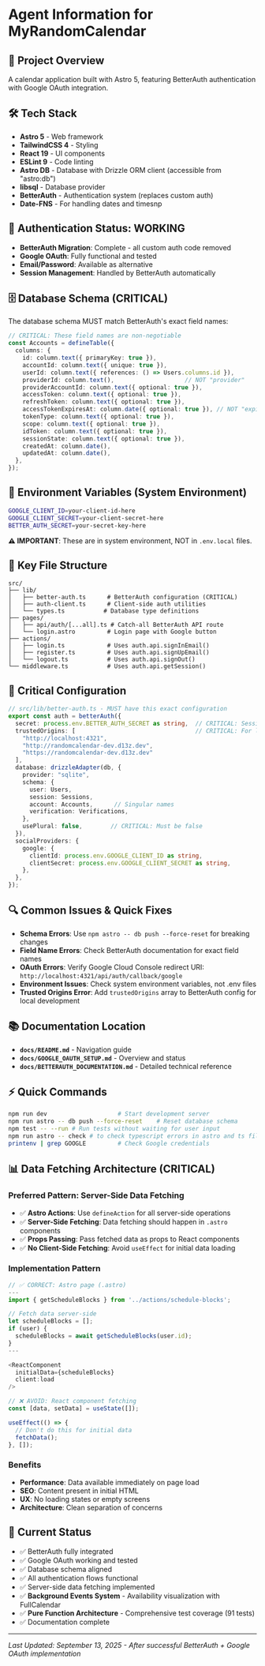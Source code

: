 # Agent Information for MyRandomCalendar

## 🎯 **Project Overview**
A calendar application built with Astro 5, featuring BetterAuth authentication with Google OAuth integration.

## 🛠 **Tech Stack**
- **Astro 5** - Web framework
- **TailwindCSS 4** - Styling
- **React 19** - UI components
- **ESLint 9** - Code linting
- **Astro DB** - Database with Drizzle ORM client (accessible from "astro:db")
- **libsql** - Database provider
- **BetterAuth** - Authentication system (replaces custom auth)
- **Date-FNS** - For handling dates and timesnp

## 🔐 **Authentication Status: WORKING**
- **BetterAuth Migration**: Complete - all custom auth code removed
- **Google OAuth**: Fully functional and tested
- **Email/Password**: Available as alternative
- **Session Management**: Handled by BetterAuth automatically

## 🗄 **Database Schema (CRITICAL)**
The database schema MUST match BetterAuth's exact field names:

```typescript
// CRITICAL: These field names are non-negotiable
const Accounts = defineTable({
  columns: {
    id: column.text({ primaryKey: true }),
    accountId: column.text({ unique: true }),
    userId: column.text({ references: () => Users.columns.id }),
    providerId: column.text(),                    // NOT "provider"
    providerAccountId: column.text({ optional: true }),
    accessToken: column.text({ optional: true }),
    refreshToken: column.text({ optional: true }),
    accessTokenExpiresAt: column.date({ optional: true }), // NOT "expiresAt"
    tokenType: column.text({ optional: true }),
    scope: column.text({ optional: true }),
    idToken: column.text({ optional: true }),
    sessionState: column.text({ optional: true }),
    createdAt: column.date(),
    updatedAt: column.date(),
  },
});
```

## 🔧 **Environment Variables (System Environment)**
```bash
GOOGLE_CLIENT_ID=your-client-id-here
GOOGLE_CLIENT_SECRET=your-client-secret-here
BETTER_AUTH_SECRET=your-secret-key-here
```
**⚠️ IMPORTANT**: These are in system environment, NOT in `.env.local` files.

## 📁 **Key File Structure**
```
src/
├── lib/
│   ├── better-auth.ts      # BetterAuth configuration (CRITICAL)
│   ├── auth-client.ts      # Client-side auth utilities
│   └── types.ts           # Database type definitions
├── pages/
│   ├── api/auth/[...all].ts # Catch-all BetterAuth API route
│   └── login.astro         # Login page with Google button
├── actions/
│   ├── login.ts            # Uses auth.api.signInEmail()
│   ├── register.ts         # Uses auth.api.signUpEmail()
│   └── logout.ts           # Uses auth.api.signOut()
└── middleware.ts           # Uses auth.api.getSession()
```

## 🚨 **Critical Configuration**
```typescript
// src/lib/better-auth.ts - MUST have this exact configuration
export const auth = betterAuth({
  secret: process.env.BETTER_AUTH_SECRET as string,  // CRITICAL: Session encryption
  trustedOrigins: [                                  // CRITICAL: For local development
    "http://localhost:4321",
    "http://randomcalendar-dev.d13z.dev",
    "https://randomcalendar-dev.d13z.dev"
  ],
  database: drizzleAdapter(db, {
    provider: "sqlite",
    schema: {
      user: Users,
      session: Sessions,
      account: Accounts,      // Singular names
      verification: Verifications,
    },
    usePlural: false,        // CRITICAL: Must be false
  }),
  socialProviders: {
    google: {
      clientId: process.env.GOOGLE_CLIENT_ID as string,
      clientSecret: process.env.GOOGLE_CLIENT_SECRET as string,
    },
  },
});
```

## 🔍 **Common Issues & Quick Fixes**
- **Schema Errors**: Use `npm astro -- db push --force-reset` for breaking changes
- **Field Name Errors**: Check BetterAuth documentation for exact field names
- **OAuth Errors**: Verify Google Cloud Console redirect URI: `http://localhost:4321/api/auth/callback/google`
- **Environment Issues**: Check system environment variables, not .env files
- **Trusted Origins Error**: Add `trustedOrigins` array to BetterAuth config for local development

## 📚 **Documentation Location**
- **`docs/README.md`** - Navigation guide
- **`docs/GOOGLE_OAUTH_SETUP.md`** - Overview and status
- **`docs/BETTERAUTH_DOCUMENTATION.md`** - Detailed technical reference

## ⚡ **Quick Commands**
```bash
npm run dev                    # Start development server
npm run astro -- db push --force-reset    # Reset database schema
npm test -- --run # Run tests without waiting for user input
npm run astro -- check # to check typescript errors in astro and ts files
printenv | grep GOOGLE         # Check Google credentials
```

## 📊 **Data Fetching Architecture (CRITICAL)**

### **Preferred Pattern: Server-Side Data Fetching**
- ✅ **Astro Actions**: Use `defineAction` for all server-side operations
- ✅ **Server-Side Fetching**: Data fetching should happen in `.astro` components
- ✅ **Props Passing**: Pass fetched data as props to React components
- ✅ **No Client-Side Fetching**: Avoid `useEffect` for initial data loading

### **Implementation Pattern**
```typescript
// ✅ CORRECT: Astro page (.astro)
---
import { getScheduleBlocks } from '../actions/schedule-blocks';

// Fetch data server-side
let scheduleBlocks = [];
if (user) {
  scheduleBlocks = await getScheduleBlocks(user.id);
}
---

<ReactComponent 
  initialData={scheduleBlocks}
  client:load
/>
```

```typescript
// ❌ AVOID: React component fetching
const [data, setData] = useState([]);

useEffect(() => {
  // Don't do this for initial data
  fetchData();
}, []);
```

### **Benefits**
- **Performance**: Data available immediately on page load
- **SEO**: Content present in initial HTML
- **UX**: No loading states or empty screens
- **Architecture**: Clean separation of concerns

## 🎯 **Current Status**
- ✅ BetterAuth fully integrated
- ✅ Google OAuth working and tested
- ✅ Database schema aligned
- ✅ All authentication flows functional
- ✅ Server-side data fetching implemented
- ✅ **Background Events System** - Availability visualization with FullCalendar
- ✅ **Pure Function Architecture** - Comprehensive test coverage (91 tests)
- ✅ Documentation complete

---
*Last Updated: September 13, 2025 - After successful BetterAuth + Google OAuth implementation*